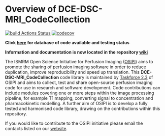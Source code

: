 # Overview of DCE-DSC-MRI_CodeCollection

[![build Actions Status](https://github.com/OSIPI/DCE-DSC-MRI_CodeCollection/workflows/ci/badge.svg)](https://github.com/OSIPI/DCE-DSC-MRI_CodeCollection/actions)
[![codecov](https://codecov.io/gh/OSIPI/DCE-DSC-MRI_CodeCollection/branch/Milestone-2/graph/badge.svg?token=ZR3RPV8Y0B)](https://codecov.io/gh/OSIPI/DCE-DSC-MRI_CodeCollection)

**Click [here](https://github.com/OSIPI/DCE-DSC-MRI_CodeCollection/blob/develop/doc/code_contributions_record.csv) for database of code available and testing status**  

**Information and documentation is now located in the repository [wiki](https://github.com/OSIPI/DCE-DSC-MRI_CodeCollection/wiki)**


The ISMRM Open Science Initiative for Perfusion Imaging ([OSIPI](https://www.osipi.org/)) aims to promote the sharing of perfusion imaging software in order to reduce duplication, improve reproducibility and speed up translation. This **DCE-DSC-MRI_CodeCollection** code library is maintained by [Taskforce 2.3](https://www.osipi.org/task-force-2-3/) of OSIPI and aims to collect, test and share open-source perfusion imaging code for use in research and software development. Code contributions can include modules covering one or more steps within the image processing pipeline, for example T1 mapping, converting signal to concentration and pharmacokinetic modelling. A further aim of OSIPI is to develop a fully tested and harmonised code library, drawing on the contributions within this repository.

If you would like to contribute to the OSIPI initiative please email the contacts listed on our [website](https://www.osipi.org/task-force-2-3/).
